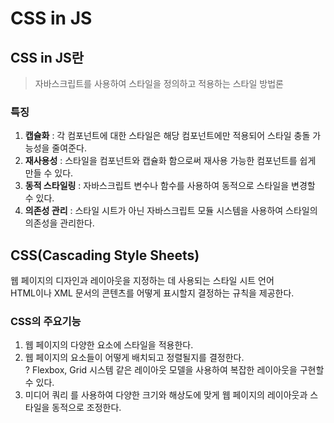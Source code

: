 # CSS in JS 

## CSS in JS란  

> 자바스크립트를 사용하여 스타일을 정의하고 적용하는 스타일 방법론  

### 특징  

1. **캡슐화** : 각 컴포넌트에 대한 스타일은 해당 컴포넌트에만 적용되어 스타일 충돌 가능성을 줄여준다.  
2. **재사용성** : 스타일을 컴포넌트와 캡슐화 함으로써 재사용 가능한 컴포넌트를 쉽게 만들 수 있다.  
3. **동적 스타일링** : 자바스크립트 변수나 함수를 사용하여 동적으로 스타일을 변경할 수 있다.  
4. **의존성 관리** : 스타일 시트가 아닌 자바스크립트 모듈 시스템을 사용하여 스타일의 의존성을 관리한다.  

## CSS(Cascading Style Sheets)  

웹 페이지의 디자인과 레이아웃을 지정하는 데 사용되는 스타일 시트 언어  
HTML이나 XML 문서의 콘텐츠를 어떻게 표시할지 결정하는 규칙을 제공한다.  

### CSS의 주요기능  

1. 웹 페이지의 다양한 요소에 스타일을 적용한다.  
2. 웹 페이지의 요소들이 어떻게 배치되고 정렬될지를 결정한다.  
? Flexbox, Grid 시스템 같은 레이아웃 모델을 사용하여 복잡한 레이아웃을 구현할 수 있다.  
3. 미디어 쿼리 를 사용하여 다양한 크기와 해상도에 맞게 웹 페이지의 레이아웃과 스타일을 동적으로 조정한다.    